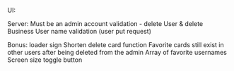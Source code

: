 UI:

Server:
Must be an admin account validation - delete User & delete Business 
User name validation (user put request)

Bonus:
loader sign
Shorten delete card function
Favorite cards still exist in other users after being deleted from the admin
Array of favorite usernames
Screen size toggle button 